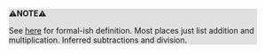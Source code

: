 <div style="margin:2em; background-color: #e0e0e0;">

<strong>⚠️NOTE️️️⚠️</strong>

See [here](http://www.cwladis.com/math101/Lecture5Groups.htm) for formal-ish definition. Most places just list addition and multiplication. Inferred subtractions and division.
</div>

